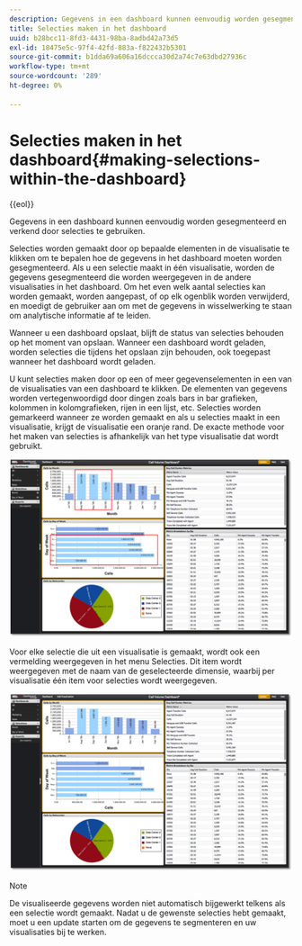 ```yaml
---
description: Gegevens in een dashboard kunnen eenvoudig worden gesegmenteerd en verkend door selecties te gebruiken.
title: Selecties maken in het dashboard
uuid: b28bcc11-8fd3-4431-98ba-8adbd42a73d5
exl-id: 18475e5c-97f4-42fd-883a-f822432b5301
source-git-commit: b1dda69a606a16dccca30d2a74c7e63dbd27936c
workflow-type: tm+mt
source-wordcount: '289'
ht-degree: 0%

---
```


# Selecties maken in het dashboard{#making-selections-within-the-dashboard}

{{eol}}

Gegevens in een dashboard kunnen eenvoudig worden gesegmenteerd en verkend door selecties te gebruiken.

Selecties worden gemaakt door op bepaalde elementen in de visualisatie te klikken om te bepalen hoe de gegevens in het dashboard moeten worden gesegmenteerd. Als u een selectie maakt in één visualisatie, worden de gegevens gesegmenteerd die worden weergegeven in de andere visualisaties in het dashboard. Om het even welk aantal selecties kan worden gemaakt, worden aangepast, of op elk ogenblik worden verwijderd, en moedigt de gebruiker aan om met de gegevens in wisselwerking te staan om analytische informatie af te leiden.

Wanneer u een dashboard opslaat, blijft de status van selecties behouden op het moment van opslaan. Wanneer een dashboard wordt geladen, worden selecties die tijdens het opslaan zijn behouden, ook toegepast wanneer het dashboard wordt geladen.

U kunt selecties maken door op een of meer gegevenselementen in een van de visualisaties van een dashboard te klikken. De elementen van gegevens worden vertegenwoordigd door dingen zoals bars in bar grafieken, kolommen in kolomgrafieken, rijen in een lijst, etc. Selecties worden gemarkeerd wanneer ze worden gemaakt en als u selecties maakt in een visualisatie, krijgt de visualisatie een oranje rand. De exacte methode voor het maken van selecties is afhankelijk van het type visualisatie dat wordt gebruikt.

![](assets/selection_make.png)

Voor elke selectie die uit een visualisatie is gemaakt, wordt ook een vermelding weergegeven in het menu Selecties. Dit item wordt weergegeven met de naam van de geselecteerde dimensie, waarbij per visualisatie één item voor selecties wordt weergegeven.

![](assets/selection_menu.png)

>[!NOTE]
>
>De visualiseerde gegevens worden niet automatisch bijgewerkt telkens als een selectie wordt gemaakt. Nadat u de gewenste selecties hebt gemaakt, moet u een update starten om de gegevens te segmenteren en uw visualisaties bij te werken.
